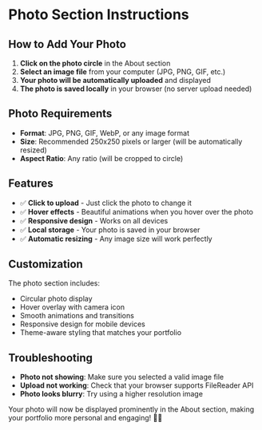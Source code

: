 # Photo Section Instructions

## How to Add Your Photo

1. **Click on the photo circle** in the About section
2. **Select an image file** from your computer (JPG, PNG, GIF, etc.)
3. **Your photo will be automatically uploaded** and displayed
4. **The photo is saved locally** in your browser (no server upload needed)

## Photo Requirements

- **Format**: JPG, PNG, GIF, WebP, or any image format
- **Size**: Recommended 250x250 pixels or larger (will be automatically resized)
- **Aspect Ratio**: Any ratio (will be cropped to circle)

## Features

- ✅ **Click to upload** - Just click the photo to change it
- ✅ **Hover effects** - Beautiful animations when you hover over the photo
- ✅ **Responsive design** - Works on all devices
- ✅ **Local storage** - Your photo is saved in your browser
- ✅ **Automatic resizing** - Any image size will work perfectly

## Customization

The photo section includes:
- Circular photo display
- Hover overlay with camera icon
- Smooth animations and transitions
- Responsive design for mobile devices
- Theme-aware styling that matches your portfolio

## Troubleshooting

- **Photo not showing**: Make sure you selected a valid image file
- **Upload not working**: Check that your browser supports FileReader API
- **Photo looks blurry**: Try using a higher resolution image

Your photo will now be displayed prominently in the About section, making your portfolio more personal and engaging! 🎨📸
